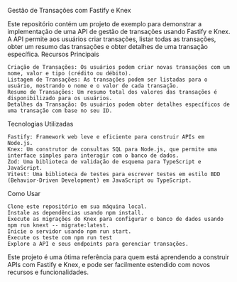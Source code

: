Gestão de Transações com Fastify e Knex

Este repositório contém um projeto de exemplo para demonstrar a implementação de uma API de gestão de transações usando Fastify e Knex. A API permite aos usuários criar transações, listar todas as transações, obter um resumo das transações e obter detalhes de uma transação específica.
Recursos Principais

    Criação de Transações: Os usuários podem criar novas transações com um nome, valor e tipo (crédito ou débito).
    Listagem de Transações: As transações podem ser listadas para o usuário, mostrando o nome e o valor de cada transação.
    Resumo de Transações: Um resumo total dos valores das transações é disponibilizado para os usuários.
    Detalhes da Transação: Os usuários podem obter detalhes específicos de uma transação com base no seu ID.

Tecnologias Utilizadas

    Fastify: Framework web leve e eficiente para construir APIs em Node.js.
    Knex: Um construtor de consultas SQL para Node.js, que permite uma interface simples para interagir com o banco de dados.
    Zod: Uma biblioteca de validação de esquema para TypeScript e JavaScript.
    Vitest: Uma biblioteca de testes para escrever testes em estilo BDD (Behavior-Driven Development) em JavaScript ou TypeScript.

Como Usar

    Clone este repositório em sua máquina local.
    Instale as dependências usando npm install.
    Execute as migrações do Knex para configurar o banco de dados usando npm run knext -- migrate:latest.
    Inicie o servidor usando npm run start.
    Execute os teste com npm run test
    Explore a API e seus endpoints para gerenciar transações.

Este projeto é uma ótima referência para quem está aprendendo a construir APIs com Fastify e Knex, e pode ser facilmente estendido com novos recursos e funcionalidades.
